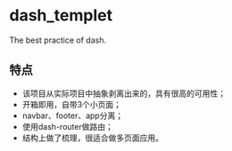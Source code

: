# dash_templet

The best practice of dash.

## 特点

- 该项目从实际项目中抽象剥离出来的，具有很高的可用性；
- 开箱即用，自带3个小页面；
- navbar、footer、app分离；
- 使用dash-router做路由；
- 结构上做了梳理，很适合做多页面应用。
